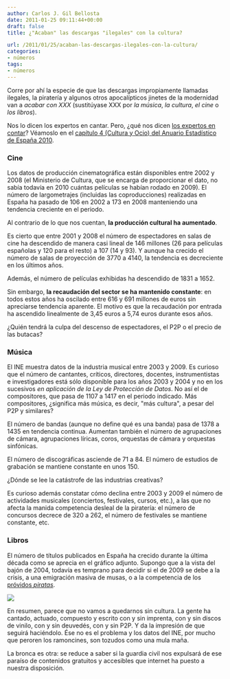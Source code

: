 ```yaml
---
author: Carlos J. Gil Bellosta
date: 2011-01-25 09:11:44+00:00
draft: false
title: ¿"Acaban" las descargas "ilegales" con la cultura?

url: /2011/01/25/acaban-las-descargas-ilegales-con-la-cultura/
categories:
- números
tags:
- números
---
```


Corre por ahí la especie de que las descargas impropiamente llamadas ilegales, la piratería y algunos otros apocalípticos jinetes de la modernidad van a _acabar con XXX_ (sustitúyase XXX por _la música_, _la cultura_, _el cine_ o _los libros_).

Nos lo dicen los expertos en cantar. Pero, ¿qué nos dicen [los expertos en contar](http://www.ine.es)? Véamoslo en el [capítulo 4 (Cultura y Ocio) del Anuario Estadístico de España 2010](http://www.ine.es/prodyser/pubweb/anuario10/anu10_04cultu.pdf).


### Cine


Los datos de producción cinematográfica están disponibles entre 2002 y 2008 (el Ministerio de Cultura, que se encarga de proporcionar el dato, no sabía todavía en 2010 cuántas películas se habían rodado en 2009). El número de largometrajes (incluidas las coproducciones) realizadas en España ha pasado de 106 en 2002 a 173 en 2008 manteniendo una tendencia creciente en el periodo.

Al contrario de lo que nos cuentan, **la producción cultural ha aumentado**.

Es cierto que entre 2001 y 2008 el número de espectadores en salas de cine ha descendido de manera casi lineal de 146 millones (26 para películas españolas y 120 para el resto) a 107 (14 y 93). Y aunque ha crecido el número de salas de proyección de 3770 a 4140, la tendencia es decreciente en los últimos años.

Además, el número de películas exhibidas ha descendido de 1831 a 1652.

Sin embargo, **la recaudación del sector se ha mantenido constante**: en todos estos años ha oscilado entre 616 y 691 millones de euros sin apreciarse tendencia aparente. El motivo es que la recaudación por entrada ha ascendido linealmente de 3,45 euros a 5,74 euros durante esos años.

¿Quién tendrá la culpa del descenso de espectadores, el P2P o el precio de las butacas?


### Música


El INE muestra datos de la industria musical entre 2003 y 2009. Es curioso que el número de cantantes, críticos, directores, docentes, instrumentistas e investigadores está sólo disponible para los años 2003 y 2004 y no en los sucesivos _en aplicación de la Ley de Protección de Datos_. No así el de compositores, que pasa de 1107 a 1417 en el periodo indicado. Más compositores, ¿significa más música, es decir, "más cultura", a pesar del P2P y similares?

El número de bandas (aunque no define qué es una banda) pasa de 1378 a 1435 en tendencia continua. Aumentan también el número de agrupaciones de cámara, agrupaciones líricas, coros, orquestas de cámara y orquestas sinfónicas.

El número de discográficas asciende de 71 a 84. El número de estudios de grabación se mantiene constante en unos 150.

¿Dónde se lee la catástrofe de las industrias creativas?

Es curioso además constatar cómo declina entre 2003 y 2009 el número de actividades musicales (conciertos, festivales, cursos, etc.), a las que no afecta la manida competencia desleal de la piratería: el número de concursos decrece de 320 a 262, el número de festivales se mantiene constante, etc.


### Libros


El número de títulos publicados en España ha crecido durante la última década como se aprecia en el gráfico adjunto. Supongo que a la vista del bajón de 2004, todavía es temprano para decidir si el de 2009 se debe a la crisis, a una emigración masiva de musas, o a la competencia de los [próvidos _piratas_](http://www.ebookee.com).


[![](/wp-uploads/2011/01/numero_titulos_publicados_espanna.png)
](/wp-uploads/2011/01/numero_titulos_publicados_espanna.png)

En resumen, parece que no vamos a quedarnos sin cultura. La gente ha cantado, actuado, compuesto y escrito con y sin imprenta, con y sin discos de vinilo, con y sin deuvedés, con y sin P2P. Y da la impresión de que seguirá haciéndolo. Ése no es el problema y los datos del INE, por mucho que peroren los ramoncines, son tozudos como una mula maña.

La bronca es otra: se reduce a saber si la guardia civil nos expulsará de ese paraíso de contenidos gratuitos y accesibles que internet ha puesto a nuestra disposición.

